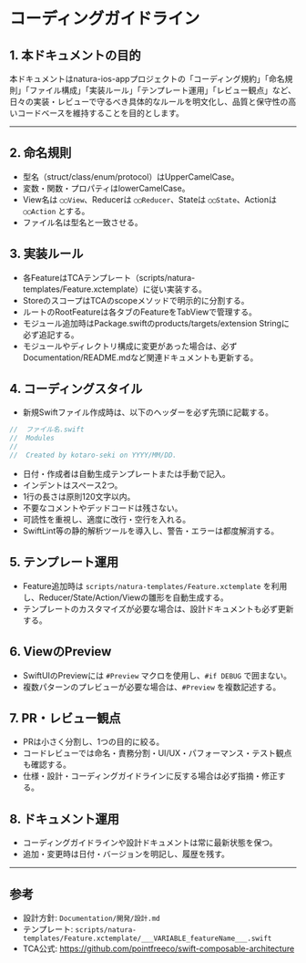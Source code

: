 # コーディングガイドライン

## 1. 本ドキュメントの目的
本ドキュメントはnatura-ios-appプロジェクトの「コーディング規約」「命名規則」「ファイル構成」「実装ルール」「テンプレート運用」「レビュー観点」など、日々の実装・レビューで守るべき具体的なルールを明文化し、品質と保守性の高いコードベースを維持することを目的とします。

---

## 2. 命名規則
- 型名（struct/class/enum/protocol）はUpperCamelCase。
- 変数・関数・プロパティはlowerCamelCase。
- View名は `◯◯View`、Reducerは `◯◯Reducer`、Stateは `◯◯State`、Actionは `◯◯Action` とする。
- ファイル名は型名と一致させる。

## 3. 実装ルール
- 各FeatureはTCAテンプレート（scripts/natura-templates/Feature.xctemplate）に従い実装する。
- StoreのスコープはTCAのscopeメソッドで明示的に分割する。
- ルートのRootFeatureは各タブのFeatureをTabViewで管理する。
- モジュール追加時はPackage.swiftのproducts/targets/extension Stringに必ず追記する。
- モジュールやディレクトリ構成に変更があった場合は、必ずDocumentation/README.mdなど関連ドキュメントも更新する。

## 4. コーディングスタイル
- 新規Swiftファイル作成時は、以下のヘッダーを必ず先頭に記載する。
```swift
//  ファイル名.swift
//  Modules
//
//  Created by kotaro-seki on YYYY/MM/DD.
```
- 日付・作成者は自動生成テンプレートまたは手動で記入。
- インデントはスペース2つ。
- 1行の長さは原則120文字以内。
- 不要なコメントやデッドコードは残さない。
- 可読性を重視し、適度に改行・空行を入れる。
- SwiftLint等の静的解析ツールを導入し、警告・エラーは都度解消する。

## 5. テンプレート運用
- Feature追加時は `scripts/natura-templates/Feature.xctemplate` を利用し、Reducer/State/Action/Viewの雛形を自動生成する。
- テンプレートのカスタマイズが必要な場合は、設計ドキュメントも必ず更新する。

## 6. ViewのPreview
- SwiftUIのPreviewには `#Preview` マクロを使用し、`#if DEBUG` で囲まない。
- 複数パターンのプレビューが必要な場合は、`#Preview` を複数記述する。

## 7. PR・レビュー観点
- PRは小さく分割し、1つの目的に絞る。
- コードレビューでは命名・責務分割・UI/UX・パフォーマンス・テスト観点も確認する。
- 仕様・設計・コーディングガイドラインに反する場合は必ず指摘・修正する。

## 8. ドキュメント運用
- コーディングガイドラインや設計ドキュメントは常に最新状態を保つ。
- 追加・変更時は日付・バージョンを明記し、履歴を残す。

---

## 参考
- 設計方針: `Documentation/開発/設計.md`
- テンプレート: `scripts/natura-templates/Feature.xctemplate/___VARIABLE_featureName___.swift`
- TCA公式: https://github.com/pointfreeco/swift-composable-architecture
